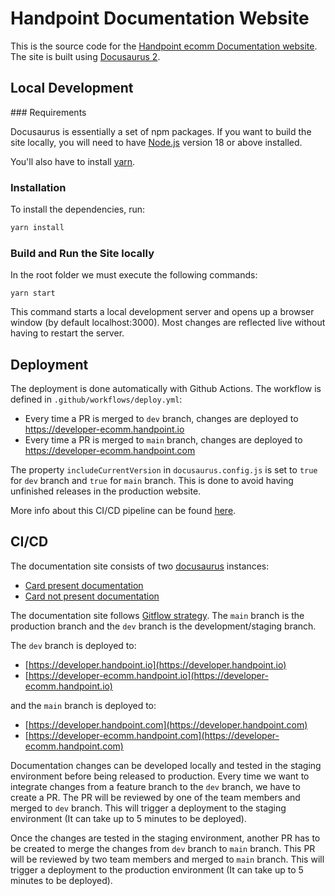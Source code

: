 # Handpoint Documentation Website

This is the source code for the [Handpoint ecomm Documentation website](https://developer-ecomm.handpoint.com/). The site is built using [Docusaurus 2](https://docusaurus.io/).

## Local Development

### Requirements

Docusaurus is essentially a set of npm packages. If you want to build the site locally, you will need to have [Node.js](https://nodejs.org/en/) version 18 or above installed.

You'll also have to install [yarn](https://classic.yarnpkg.com/lang/en/docs/install/#mac-stable).

### Installation

To install the dependencies, run:

```bash
yarn install
```

### Build and Run the Site locally

In the root folder we must execute the following commands:

```console
yarn start
```

This command starts a local development server and opens up a browser window (by default localhost:3000). Most changes are reflected live without having to restart the server.

## Deployment

The deployment is done automatically with Github Actions. The workflow is defined in `.github/workflows/deploy.yml`:

- Every time a PR is merged to `dev` branch, changes are deployed to https://developer-ecomm.handpoint.io
- Every time a PR is merged to `main` branch, changes are deployed to https://developer-ecomm.handpoint.com

The property `includeCurrentVersion` in `docusaurus.config.js` is set to `true` for `dev` branch and `true` for `main` branch. This is done to avoid having unfinished releases in the production website. 

More info about this CI/CD pipeline can be found [here](https://handpoint.atlassian.net/wiki/spaces/DP/pages/3598450735/Documentation+Site).

## CI/CD

The documentation site consists of two [docusaurus](https://docusaurus.io/) instances:

- [Card present documentation](https://developer.handpoint.com/)
- [Card not present documentation](https://developer-ecomm.handpoint.com/)

The documentation site follows [Gitflow strategy](https://docs.google.com/document/d/1nRKUXhPKga-UJ-UxXKYdssa9rKlyClNRfxM6J4fw11s/edit#heading=h.wy5fcj5rh5j6). The `main` branch is the production branch and the `dev` branch is the development/staging branch. 

The `dev` branch is deployed to:

- [https://developer.handpoint.io](https://developer.handpoint.io) 
- [https://developer-ecomm.handpoint.io](https://developer-ecomm.handpoint.io) 

and the `main` branch is deployed to:
 
- [https://developer.handpoint.com](https://developer.handpoint.com) 
- [https://developer-ecomm.handpoint.com](https://developer-ecomm.handpoint.com) 

Documentation changes can be developed locally and tested in the staging environment before being released to production.
Every time we want to integrate changes from a feature branch to the `dev` branch, we have to create a PR. The PR will be reviewed by one of the team members and merged to `dev` branch. This will trigger a deployment to the staging environment (It can take up to 5 minutes to be deployed). 

Once the changes are tested in the staging environment, another PR has to be created to merge the changes from `dev` branch to `main` branch. This PR will be reviewed by two team members and merged to `main` branch. This will trigger a deployment to the production environment (It can take up to 5 minutes to be deployed).
